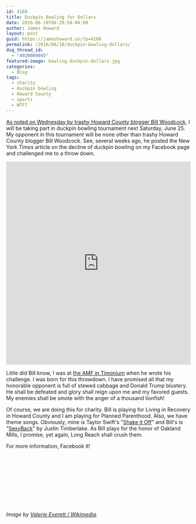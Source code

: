```yaml
---
id: 4168
title: Duckpin Bowling for Dollars
date: 2016-06-18T06:29:54-04:00
author: James Howard
layout: post
guid: https://jameshoward.us/?p=4168
permalink: /2016/06/18/duckpin-bowling-dollars/
dsq_thread_id:
  - "4920009045"
featured-image: bowling-duckpin-dollars.jpg
categories:
  - Blog
tags:
  - charity
  - duckpin bowling
  - Howard County
  - sports
  - WTF?
---
```

[As noted on Wednesday by trashy Howard County blogger Bill
Woodcock](http://53beersontap.typepad.com/53beers/2016/06/june-25-see-and-make-little-pins-fly-around.html),
I will be taking part in duckpin bowling tournament next Saturday,
June 25.  My opponent in this tournament will be none other than
trashy Howard County blogger Bill Woodcock.  See, several weeks
ago, he posted the New York _Times_ article on the decline of duckpin
bowling on my Facebook page and challenged me to a throw down.

<iframe
src="https://www.nytimes.com/svc/oembed/html/?url=https%3A%2F%2Fwww.nytimes.com%2F2016%2F05%2F29%2Fsports%2Fduckpin-bowling.html"
scrolling="no" frameborder="0" allowtransparency="true" title="The
Lost Art of Duckpin Bowling"
style="border:none;max-width:500px;min-width:300px;min-height:550px;display:block;width:100%;"></iframe>

Little did Bill know, I was at [the AMF in
Timonium](https://www.amf.com/location/amf-timonium-lanes) when he
wrote his challenge.  I was born for this throwdown.  I have promised
all that my honorable opponent is full of stewed cabbage and Donald
Trump blustery. He shall be defeated and glory shall reign upon me
and my favored guests. My enemies shall be smote with the anger of
a thousand lionfish!

Of course, we are doing this for charity.  Bill is playing for
Living in Recovery in Howard County and I am playing for Planned
Parenthood.  Also, we have theme songs.  Obviously, mine is Taylor
Swift's "[Shake it Off](https://www.youtube.com/watch?v=nfWlot6h_JM)"
and Bill's is "[SexyBack](https://www.youtube.com/watch?v=3gOHvDP_vCs)"
by Justin Timberlake.  As Bill plays for the honor of Oakland Mills,
I promise, yet again, Long Reach shall crush them.

For more information, Facebook it!

<div class="iframely-embed"><div class="iframely-responsive" style="height: 140px; padding-bottom: 0;"><a href="https://www.facebook.com/events/d41d8cd9/duckpin-throwdown-i-woodcock-vs-howard/292479114419845/" data-iframely-url="//cdn.iframe.ly/api/iframe?url=https%3A%2F%2Fwww.facebook.com%2Fevents%2F292479114419845%2F&key=176ff6184ababb980170f6037497fb6a"></a></div></div><script async src="//cdn.iframe.ly/embed.js" charset="utf-8"></script>

_Image by [Valerie Everett / Wikimedia](https://commons.wikimedia.org/wiki/File:Duckpins_closeup.jpg)._
